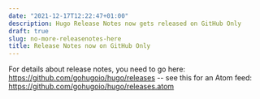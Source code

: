 ```yaml
---
date: "2021-12-17T12:22:47+01:00"
description: Hugo Release Notes now gets released on GitHub Only
draft: true
slug: no-more-releasenotes-here
title: Release Notes now on GitHub Only
---
```


For details about release notes, you need to go here: https://github.com/gohugoio/hugo/releases -- see this for an Atom feed: https://github.com/gohugoio/hugo/releases.atom

